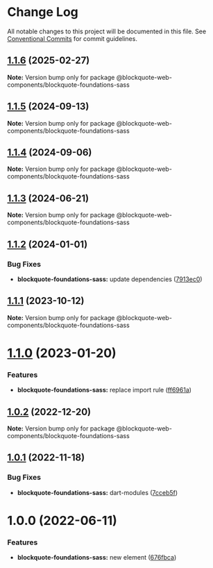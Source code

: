 # Change Log

All notable changes to this project will be documented in this file.
See [Conventional Commits](https://conventionalcommits.org) for commit guidelines.

## [1.1.6](https://github.com/oscarmarina/blockquote-web-components/compare/@blockquote-web-components/blockquote-foundations-sass@1.1.5...@blockquote-web-components/blockquote-foundations-sass@1.1.6) (2025-02-27)

**Note:** Version bump only for package @blockquote-web-components/blockquote-foundations-sass





## [1.1.5](https://github.com/oscarmarina/blockquote-web-components/compare/@blockquote-web-components/blockquote-foundations-sass@1.1.4...@blockquote-web-components/blockquote-foundations-sass@1.1.5) (2024-09-13)

**Note:** Version bump only for package @blockquote-web-components/blockquote-foundations-sass





## [1.1.4](https://github.com/oscarmarina/blockquote-web-components/compare/@blockquote-web-components/blockquote-foundations-sass@1.1.3...@blockquote-web-components/blockquote-foundations-sass@1.1.4) (2024-09-06)

**Note:** Version bump only for package @blockquote-web-components/blockquote-foundations-sass





## [1.1.3](https://github.com/oscarmarina/blockquote-web-components/compare/@blockquote-web-components/blockquote-foundations-sass@1.1.2...@blockquote-web-components/blockquote-foundations-sass@1.1.3) (2024-06-21)

**Note:** Version bump only for package @blockquote-web-components/blockquote-foundations-sass





## [1.1.2](https://github.com/oscarmarina/blockquote-web-components/compare/@blockquote-web-components/blockquote-foundations-sass@1.1.1...@blockquote-web-components/blockquote-foundations-sass@1.1.2) (2024-01-01)

### Bug Fixes

- **blockquote-foundations-sass:** update dependencies ([7913ec0](https://github.com/oscarmarina/blockquote-web-components/commit/7913ec03d2f177237bfb5cbc5077fb1e2fd98ce3))

## [1.1.1](https://github.com/oscarmarina/blockquote-web-components/compare/@blockquote-web-components/blockquote-foundations-sass@1.1.0...@blockquote-web-components/blockquote-foundations-sass@1.1.1) (2023-10-12)

**Note:** Version bump only for package @blockquote-web-components/blockquote-foundations-sass

# [1.1.0](https://github.com/oscarmarina/blockquote-web-components/compare/@blockquote-web-components/blockquote-foundations-sass@1.0.2...@blockquote-web-components/blockquote-foundations-sass@1.1.0) (2023-01-20)

### Features

- **blockquote-foundations-sass:** replace import rule ([ff6961a](https://github.com/oscarmarina/blockquote-web-components/commit/ff6961a77f5caa5877abbdb97be77227e0819aef))

## [1.0.2](https://github.com/oscarmarina/blockquote-web-components/compare/@blockquote-web-components/blockquote-foundations-sass@1.0.1...@blockquote-web-components/blockquote-foundations-sass@1.0.2) (2022-12-20)

**Note:** Version bump only for package @blockquote-web-components/blockquote-foundations-sass

## [1.0.1](https://github.com/oscarmarina/blockquote-web-components/compare/@blockquote-web-components/blockquote-foundations-sass@1.0.0...@blockquote-web-components/blockquote-foundations-sass@1.0.1) (2022-11-18)

### Bug Fixes

- **blockquote-foundations-sass:** dart-modules ([7cceb5f](https://github.com/oscarmarina/blockquote-web-components/commit/7cceb5f698136c21c6e439af3a6ca256f5ff18a4))

# 1.0.0 (2022-06-11)

### Features

- **blockquote-foundations-sass:** new element ([676fbca](https://github.com/oscarmarina/blockquote-web-components/commit/676fbca66a1e3acd4ab3bc04224b56e7c2aa807b))
